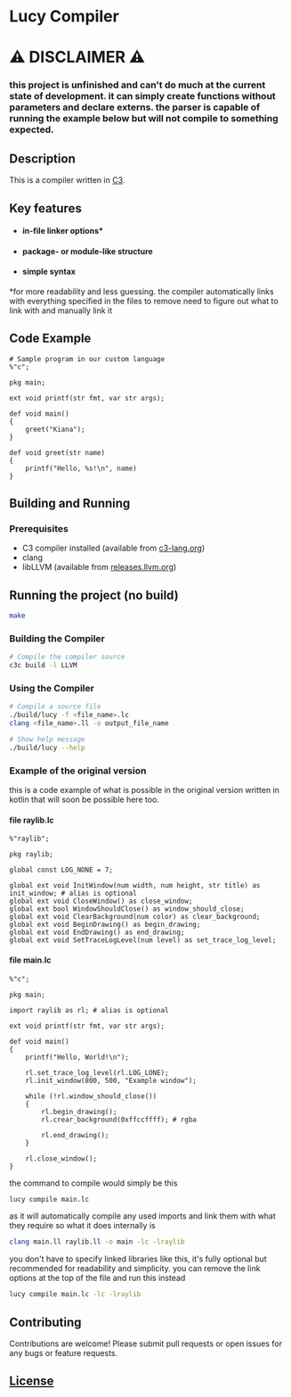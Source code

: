 # Lucy Compiler

# ⚠️ DISCLAIMER ⚠️

### this project is unfinished and can't do much at the current state of development. it can simply create functions without parameters and declare externs. the parser is capable of running the example below but will not compile to something expected.

## Description

This is a compiler written in [C3](https://c3-lang.org/).

## Key features
- #### in-file linker options*
- #### package- or module-like structure
- #### simple syntax

*for more readability and less guessing. the compiler automatically links with everything specified in the files to remove need to figure out what to link with and manually link it

## Code Example

```
# Sample program in our custom language
%"c";

pkg main;

ext void printf(str fmt, var str args);

def void main() 
{
    greet("Kiana");
}

def void greet(str name)
{
    printf("Hello, %s!\n", name)
}
```

## Building and Running

### Prerequisites
- C3 compiler installed (available from [c3-lang.org](https://c3-lang.org/))
- clang
- libLLVM (available from [releases.llvm.org](https://releases.llvm.org/download.html))

## Running the project (no build)
```bash
make
```

### Building the Compiler

```bash
# Compile the compiler source
c3c build -l LLVM
```

### Using the Compiler

```bash
# Compile a source file
./build/lucy -f <file_name>.lc
clang <file_name>.ll -o output_file_name

# Show help message
./build/lucy --help
```

### Example of the original version

this is a code example of what is possible in the original version written in kotlin that will soon be possible here too.

#### file raylib.lc
```lc
%"raylib";

pkg raylib;

global const LOG_NONE = 7;

global ext void InitWindow(num width, num height, str title) as init_window; # alias is optional
global ext void CloseWindow() as close_window;
global ext bool WindowShouldClose() as window_should_close;
global ext void ClearBackground(num color) as clear_background;
global ext void BeginDrawing() as begin_drawing;
global ext void EndDrawing() as end_drawing;
global ext void SetTraceLogLevel(num level) as set_trace_log_level;
```
#### file main.lc
```lc
%"c";

pkg main;

import raylib as rl; # alias is optional

ext void printf(str fmt, var str args);

def void main()
{
    printf("Hello, World!\n");

    rl.set_trace_log_level(rl.LOG_LONE);
    rl.init_window(800, 500, "Example window");
    
    while (!rl.window_should_close())
    {
        rl.begin_drawing();
        rl.crear_background(0xffccffff); # rgba
        
        rl.end_drawing();
    }
    
    rl.close_window();
}
```

the command to compile would simply be this
```bash
lucy compile main.lc
```
as it will automatically compile any used imports and link them with what they require so what it does internally is
```bash
clang main.ll raylib.ll -o main -lc -lraylib
```

you don't have to specify linked libraries like this, it's fully optional but recommended for readability and simplicity. you can remove the link options at the top of the file and run this instead
```bash
lucy compile main.lc -lc -lraylib
```

## Contributing

Contributions are welcome! Please submit pull requests or open issues for any bugs or feature requests.

## [License](LICENSE)